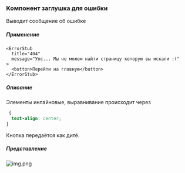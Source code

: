 ### Компонент заглушка для ошибки

Выводит сообщение об ошибке

##### Применение

```tsx
<ErrorStub
  title="404"
  message="Упс... Мы не можем найти страницу которую вы искали :("
>
  <button>Перейти на главную</button>
</ErrorStub>
```

##### Описание

Элементы инлайновые, выравнивание происходит через

```css
 {
  text-align: center;
}
```

Кнопка передаётся как дитё.

##### Представление

![img.png](https://user-images.githubusercontent.com/45194783/221191555-d68214e5-0d3e-40b9-ae6e-4b2bc365c241.png)
